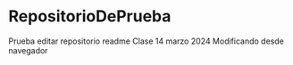 # RepositorioDePrueba
Prueba editar repositorio readme 
Clase 14 marzo 2024 
Modificando desde navegador  
